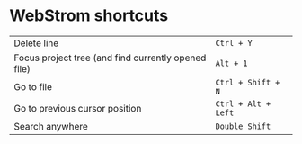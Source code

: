 # WebStrom shortcuts

<table>
<tr>
	<td>Delete line</td>
	<td><code>Ctrl + Y</code></td>
</tr>
<tr>
	<td>Focus project tree (and find currently opened file)</td>
	<td><code>Alt + 1</code></td>
</tr>
<tr>
	<td>Go to file</td>
	<td><code>Ctrl + Shift + N</code></td>
</tr>
<tr>
	<td>Go to previous cursor position</td>
	<td><code>Ctrl + Alt + Left</code></td>
</tr>
<tr>
	<td>Search anywhere</td>
	<td><code>Double Shift</code></td>
</tr>
</table>
